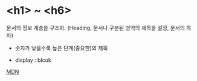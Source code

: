 # \<h1> ~ \<h6>

문서의 정보 계층을 구조화.
(Heading, 문서나 구분된 영역의 제목을 설정, 문서의 목차)

- 숫자가 낮을수록 높은 단계(중요한)의 제목

- display : blcok

[MDN](https://developer.mozilla.org/ko/docs/Web/HTML/Element/Heading_Elements)

